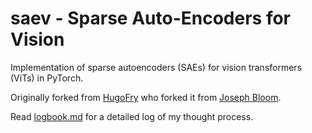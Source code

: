 # saev - Sparse Auto-Encoders for Vision

Implementation of sparse autoencoders (SAEs) for vision transformers (ViTs) in PyTorch.

Originally forked from [HugoFry](https://github.com/HugoFry/mats_sae_training_for_ViTs) who forked it from [Joseph Bloom](https://github.com/jbloomAus/SAELens).

Read [logbook.md](logbook.md) for a detailed log of my thought process.
